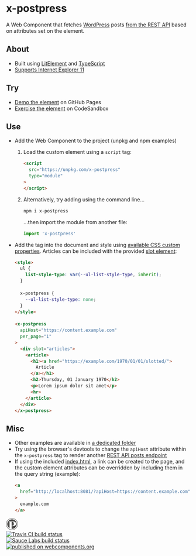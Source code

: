 # x-postpress

A Web Component that fetches [WordPress](https://wordpress.org/) posts [from the REST API](https://developer.wordpress.org/rest-api/reference/posts/#list-posts) based on attributes set on the element.

## About

  * Built using [LitElement](https://lit-element.polymer-project.org/) and [TypeScript](https://www.typescriptlang.org/)
  * [Supports Internet Explorer 11](https://github.com/kherrick/x-postpress/tree/master/build/es5-bundled)

## Try

  * [Demo the element](https://kherrick.github.io/x-postpress/) on GitHub Pages
  * [Exercise the element](https://codesandbox.io/s/nry9x86mxm) on CodeSandbox

## Use

* Add the Web Component to the project (unpkg and npm examples)
  1. Load the custom element using a `script` tag:
      ```html
      <script
        src="https://unpkg.com/x-postpress"
        type="module"
      >
      </script>
      ```
  2. Alternatively, try adding using the command line...
      ```bash
      npm i x-postpress
      ```
      ...then import the module from another file:

      ```javascript
      import 'x-postpress'
      ```

* Add the tag into the document and style using <a href="https://github.com/kherrick/x-postpress/blob/master/src/templates/styles/x-postpress.js">available CSS custom properties</a>. Articles can be included with the provided <a href="https://developer.mozilla.org/en-US/docs/Web/Web_Components/Using_templates_and_slots">slot element</a>:
  ```html
  <style>
    ul {
      list-style-type: var(--ul-list-style-type, inherit);
    }

    x-postpress {
      --ul-list-style-type: none;
    }
  </style>

  <x-postpress
    apiHost="https://content.example.com"
    per_page="1"
  >
    <div slot="articles">
      <article>
        <h1><a href="https://example.com/1970/01/01/slotted/">
          Article
        </a></h1>
        <h2>Thursday, 01 January 1970</h2>
        <p>Lorem ipsum dolor sit amet</p>
        <hr>
      </article>
    </div>
  </x-postpress>
  ```

## Misc

* Other examples are available in [a dedicated folder](https://github.com/kherrick/x-postpress/tree/master/examples)
* Try using the browser's devtools to change the `apiHost` attribute within the `x-postpress` tag to render another <a href="https://developer.wordpress.org/rest-api/reference/posts/#list-posts">REST API posts endpoint</a>
* If using the included [index.html](index.html), a link can be created to the page, and the custom element attributes can be overridden by including them in the query string (example):
  ```html
  <a
    href="http://localhost:8081/?apiHost=https://content.example.com"
  >
    example.com
  </a>
  ```

<div>
  <a href="https://kherrick.github.io/x-postpress/">
    <img alt="postpress logo" src="images/manifest/icon-48x48.png" width="32px" />
  </a>
</div>

<div>
  <a href="https://travis-ci.org/kherrick/x-postpress/">
    <img alt="Travis CI build status" src="https://api.travis-ci.org/kherrick/x-postpress.png?branch=master" />
  </a>
</div>

<div>
  <a href="https://saucelabs.com/">
    <img alt="Sauce Labs build status" src="https://saucelabs.com/buildstatus/kherrick" />
  </a>
</div>

<div>
  <a href="https://www.webcomponents.org/element/x-postpress">
    <img alt="published on webcomponents.org" src="https://img.shields.io/badge/webcomponents.org-published-blue.png" />
  </a>
</div>
